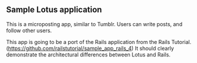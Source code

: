 ##  Sample Lotus application

This is a microposting app, similar to Tumblr.  Users can write posts, and follow other users.

This app is going to be a port of the Rails application from the Rails Tutorial.  (https://github.com/railstutorial/sample_app_rails_4) It should clearly demonstrate the architectural differences between Lotus and Rails.


